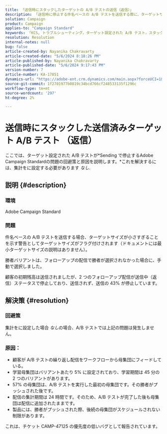 ```yaml
---
title: 「送信時にスタックしたターゲットの A/B テストの送信（返信）」
description: 「送信時に停止する件名ベースの A/B テストを送信する際に、ターゲットサイズを修正する方法を説明します。 集計をなしに設定します。」
solution: Campaign
product: Campaign
applies-to: "Campaign Standard"
keywords: 「KCS, トラブルシューティング，ターゲット設定された A/B テスト，スタック，送信，返信，Adobe Campaign Standard, ACS」
resolution: Resolution
internal-notes: null
bug: false
article-created-by: Nayanika Chakravarty
article-created-date: "5/6/2024 8:18:26 PM"
article-published-by: Nayanika Chakravarty
article-published-date: "5/6/2024 9:17:43 PM"
version-number: 7
article-number: KA-17851
dynamics-url: "https://adobe-ent.crm.dynamics.com/main.aspx?forceUCI=1&pagetype=entityrecord&etn=knowledgearticle&id=7ab00dcb-e50b-ef11-9f8a-6045bd0065b6"
source-git-commit: 1f2701977b0819c34bcd766cf248533135f1296c
workflow-type: tm+mt
source-wordcount: '297'
ht-degree: 2%

---
```


# 送信時にスタックした送信済みターゲット A/B テスト （返信）


ここでは、ターゲット設定された A/B テストが*Sending で停止するAdobe Campaign Standardの問題の回避策と原因を説明します。*これを解決するには、集計をに設定する必要があります *なし*.

## 説明 {#description}


### <b>環境</b>

Adobe Campaign Standard

### <b>問題</b>

件名ベースの A/B テストを送信する場合、ターゲットサイズが小さすぎることを示す警告としてターゲットサイズがフラグ付けされます（ドキュメントには最小ターゲットサイズの説明はありません）。

勝者バリアントは、フォローアップの配信で勝者が選択されなかった場合に、手動で選択しました。

顧客の初期残高は送信されましたが、2 つのフォローアップ配信が送信中（返信）ステータスで停止しており、送信されず、送信の 43% が停止しています。


## 解決策 {#resolution}


### <b>回避策</b>

集計をに設定した場合 *なし*&#x200B;の場合、A/B テストでは上記の問題は発生しません。

### <b>原因</b>：

- 顧客が A/B テストの繰り返し配信をワークフローから母集団にフィードしている。
- 学習母集団はバリアントあたり 5% に設定されており、学習期間は 45 分の 2 つのバリアントがあります。
- 57% の母集団は、A/B テストを実行した最初の母集団です。その勝者がプッシュされた後です。
- 配信の集計期間は 24 時間です。そのため、A/B テストが完了した後も母集団は配信に追加されたままです。
- 製品には、勝者がプッシュされた際、後続の母集団がスケジュールされない制限があります。


これは、チケット CAMP-47125 の優先度の低いバグとして報告されています。
